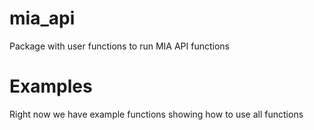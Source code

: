# mia_api
Package with user functions to run MIA API functions

# Examples

Right now we have example functions showing how to use all functions
